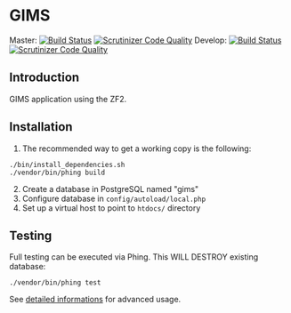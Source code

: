 GIMS
=======================
Master: [![Build Status](https://api.travis-ci.org/Ecodev/gims.svg?branch=master)](http://travis-ci.org/Ecodev/gims) [![Scrutinizer Code Quality](https://scrutinizer-ci.com/g/Ecodev/gims/badges/quality-score.png?b=master)](https://scrutinizer-ci.com/g/Ecodev/gims/?branch=master) Develop: [![Build Status](https://api.travis-ci.org/Ecodev/gims.svg?branch=develop)](http://travis-ci.org/Ecodev/gims) [![Scrutinizer Code Quality](https://scrutinizer-ci.com/g/Ecodev/gims/badges/quality-score.png?b=develop)](https://scrutinizer-ci.com/g/Ecodev/gims/?branch=develop)

Introduction
------------
GIMS application using the ZF2.


Installation
------------

1. The recommended way to get a working copy is the following:

```
./bin/install_dependencies.sh
./vendor/bin/phing build
```

2. Create a database in PostgreSQL named "gims"
3. Configure database in ``config/autoload/local.php``
4. Set up a virtual host to point to ``htdocs/`` directory


Testing
-------

Full testing can be executed via Phing. This WILL DESTROY existing database:

```
./vendor/bin/phing test
```

See [detailed informations](tests/README.md) for advanced usage.
